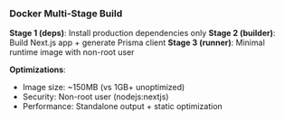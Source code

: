 ### Docker Multi-Stage Build

**Stage 1 (deps)**: Install production dependencies only
**Stage 2 (builder)**: Build Next.js app + generate Prisma client
**Stage 3 (runner)**: Minimal runtime image with non-root user

**Optimizations**:

- Image size: ~150MB (vs 1GB+ unoptimized)
- Security: Non-root user (nodejs:nextjs)
- Performance: Standalone output + static optimization
